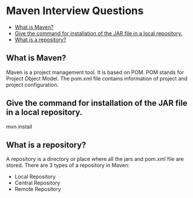 # Maven Interview Questions

+ [What is Maven?](#what-is-maven)
+ [Give the command for installation of the JAR file in a local repository.](#give-the-command-for-installation-of-the-jar-file-in-a-local-repository)
+ [What is a repository?](#what-is-a-repository)

## What is Maven?

Maven is a project management tool. It is based on POM.
POM stands for Project Object Model. The pom.xml file contains information of project and project configuration.

## Give the command for installation of the JAR file in a local repository.

mvn install

## What is a repository?

A repository is a directory or place where all the jars and pom.xml file are stored. 
There are 3 types of a repository in Maven:

+ Local Repository
+ Central Repository
+ Remote Repository

